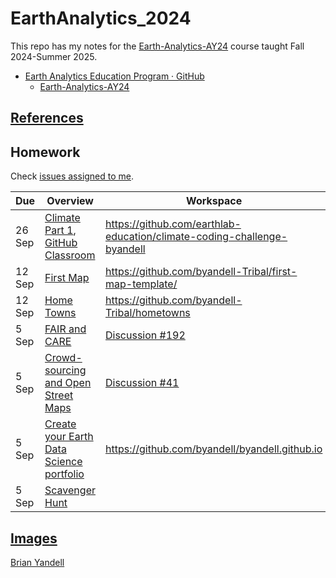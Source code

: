 # EarthAnalytics_2024

This repo has my notes for the
[Earth-Analytics-AY24](https://github.com/earthlab-education/Earth-Analytics-AY24)
course taught Fall 2024-Summer 2025.

* [Earth Analytics Education Program · GitHub](https://github.com/earthlab-education)
  * [Earth-Analytics-AY24](https://github.com/earthlab-education/Earth-Analytics-AY24) 
  
## [References](references.md)

## Homework
Check
[issues assigned to me](https://github.com/earthlab-education/Earth-Analytics-AY24/issues?q=is%3Aopen+assignee%3A%40me).

| Due | Overview | Workspace | Outcome | R |
| ---- | -------- | --------- | ----- | ----- |
| 26 Sep | [Climate Part 1](https://github.com/earthlab-education/Earth-Analytics-AY24/issues/324),  [GitHub Classroom](https://classroom.github.com/assignment-invitations/1422793e7ef63e3a392da79f588fc9cc/status) | <https://github.com/earthlab-education/climate-coding-challenge-byandell> | [Climate Coding Portfolio Post](https://github.com/earthlab-education/climate-coding-challenge-byandell/blob/main/7_Portfolio_Post_Write_Post.ipynb) | [Climate_1.Rmd](https://github.com/earthlab-education/climate-coding-challenge-byandell/blob/main/Climate_1.Rmd)
| 12 Sep | [First Map](https://github.com/earthlab-education/Earth-Analytics-AY24/issues/169) | <https://github.com/byandell-Tribal/first-map-template/> | [EarthDataAnalytics/#first-map](https://byandell.github.io/ESIIL/EarthDataAnalytics/#first-map) | [first-map.Rmd](https://github.com/byandell-Tribal/first-map-template/blob/main/first-map.Rmd)
| 12 Sep | [Home Towns](https://github.com/earthlab-education/Earth-Analytics-AY24/issues/142) | <https://github.com/byandell-Tribal/hometowns> | [hometown.csv](https://github.com/byandell-Tribal/hometowns/blob/main/hometowns.csv) |
| 5 Sep | [FAIR and CARE](https://github.com/earthlab-education/Earth-Analytics-AY24/issues/244) | [Discussion #192](https://github.com/earthlab-education/Earth-Analytics-AY24/discussions/192)| [Comment](https://github.com/earthlab-education/Earth-Analytics-AY24/discussions/192#discussioncomment-10653196) |
| 5 Sep | [Crowd-sourcing and Open Street Maps](https://github.com/earthlab-education/Earth-Analytics-AY24/issues/123) | [Discussion #41](https://github.com/earthlab-education/Earth-Analytics-AY24/discussions/41) | [Comment](https://github.com/earthlab-education/Earth-Analytics-AY24/discussions/41#discussioncomment-10653233)|
| 5 Sep | [Create your Earth Data Science portfolio](https://github.com/earthlab-education/Earth-Analytics-AY24/issues/121) | <https://github.com/byandell/byandell.github.io> | [byandell.github.io](https://byandell.github.io) |
| 5 Sep | [Scavenger Hunt](https://github.com/earthlab-education/Earth-Analytics-AY24/issues/119) | | |

## [Images](Images.md)

[Brian Yandell](https://github.com/byandell)

<!--- 
See [EarthLab 2024 Google Doc](https://docs.google.com/document/d/1tKOzCT2Q4Bb9K6Ri72Rmxpkx7FkgxoTEkYQBHeWu11M)
--->
